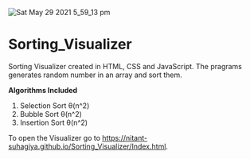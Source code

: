 ![Sat May 29 2021 5_59_13 pm](https://user-images.githubusercontent.com/71947520/121279034-13a00780-c891-11eb-9326-fdc9a3d39446.gif)
# Sorting_Visualizer
 Sorting Visualizer created in HTML, CSS and JavaScript. The pragrams generates random number in an array and sort them.

**Algorithms Included**
1. Selection Sort           θ(n^2)
2. Bubble Sort              θ(n^2)
3. Insertion Sort           θ(n^2)

To open the Visualizer go to https://nitant-suhagiya.github.io/Sorting_Visualizer/Index.html.
